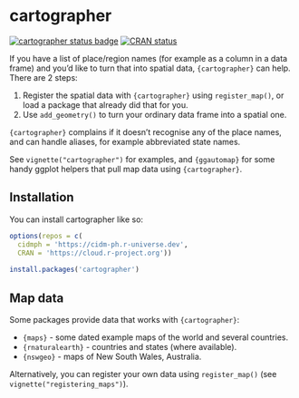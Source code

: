 
<!-- README.md is generated from README.Rmd. Please edit that file -->

# cartographer

<!-- badges: start -->

[![cartographer status
badge](https://cidm-ph.r-universe.dev/badges/cartographer)](https://cidm-ph.r-universe.dev)
[![CRAN
status](https://www.r-pkg.org/badges/version/cartographer)](https://CRAN.R-project.org/package=cartographer)
<!-- badges: end -->

If you have a list of place/region names (for example as a column in a
data frame) and you’d like to turn that into spatial data,
`{cartographer}` can help. There are 2 steps:

1.  Register the spatial data with `{cartographer}` using
    `register_map()`, or load a package that already did that for you.
2.  Use `add_geometry()` to turn your ordinary data frame into a spatial
    one.

`{cartographer}` complains if it doesn’t recognise any of the place
names, and can handle aliases, for example abbreviated state names.

See `vignette("cartographer")` for examples, and `{ggautomap}` for some
handy ggplot helpers that pull map data using `{cartographer}`.

## Installation

You can install cartographer like so:

``` r
options(repos = c(
  cidmph = 'https://cidm-ph.r-universe.dev',
  CRAN = 'https://cloud.r-project.org'))
  
install.packages('cartographer')
```

## Map data

Some packages provide data that works with `{cartographer}`:

- `{maps}` - some dated example maps of the world and several countries.
- `{rnaturalearth}` - countries and states (where available).
- `{nswgeo}` - maps of New South Wales, Australia.

Alternatively, you can register your own data using `register_map()`
(see `vignette("registering_maps")`).
